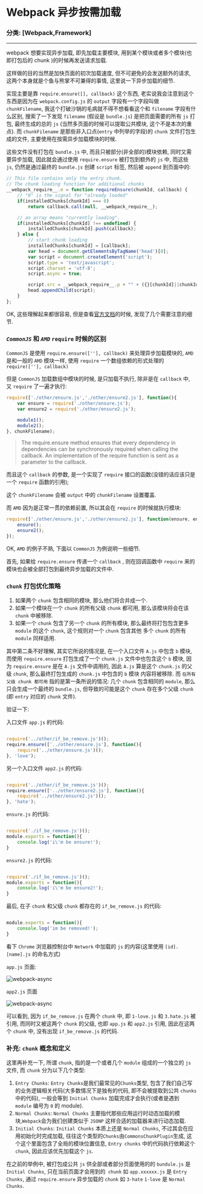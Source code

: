 # Webpack 异步按需加载
### 分类: [Webpack,Framework]
---

webpack 想要实现异步加载, 即先加载主要模块, 用到某个模块或者多个模块(也即打包后的 chunk )的时候再发送请求加载.

这样做的目的当然是加快页面的初次加载速度, 但不可避免的会发送额外的请求, 这两个本身就是个鱼与熊掌不可兼得的事情, 这里说一下异步加载的细节.

实现主要是靠 `require.ensure([], callback)` 这个东西, 老实说我会注意到这个东西是因为在 `webpack.config.js` 的 `output` 字段有一个字段叫做 `chunkFilename`, 我这个打破沙锅的毛病就不得不想看看这个和 `filename` 字段有什么区别, 搜索了一下发现 `filename` (假设是 `bundle.js`) 是把页面需要的所有 `js` 打包, 最终生成的总的 `js` (当然多页面的时候可以提取公共模块, 这个不是本次的重点). 而 `chunkFilename` 是那些非入口点(`entry` 中列举的字段)的 `chunk` 文件打包生成的文件, 主要使用在按需异步加载模块的时候.

这些文件没有打包在 `bundle.js` 中, 而且只被部分(非全部的)模块依赖, 同时又需要异步加载, 因此就会通过使用 `require.ensure` 被打包到额外的 `js` 中, 而这些 `js`, 仍然是通过最终的 `bundle.js` 创建 `script` 标签, 然后被 `append` 到页面中的:

```javascript
// This file contains only the entry chunk.
// The chunk loading function for additional chunks
__webpack_require__.e = function requireEnsure(chunkId, callback) {
    // "0" is the signal for "already loaded"
    if(installedChunks[chunkId] === 0)
        return callback.call(null, __webpack_require__);

    // an array means "currently loading".
    if(installedChunks[chunkId] !== undefined) {
        installedChunks[chunkId].push(callback);
    } else {
        // start chunk loading
        installedChunks[chunkId] = [callback];
        var head = document.getElementsByTagName('head')[0];
        var script = document.createElement('script');
        script.type = 'text/javascript';
        script.charset = 'utf-8';
        script.async = true;

        script.src = __webpack_require__.p + "" + ({}[chunkId]||chunkId) + ".js";
        head.appendChild(script);
    }
};
```

OK, 这些理解起来都很容易, 但是查看<a href="http://webpack.github.io/docs/code-splitting.html#defining-a-split-point" target="_blank">官方文档</a>的时候, 发现了几个需要注意的细节.

### *`CommonJS`* 和 *`AMD`* `require` 时候的区别

`CommonJS` 是使用 `require.ensure([''], callback)` 来处理异步加载模块的, `AMD` 是和一般的 `AMD` 模块一样, 使用 `require` 一个数组依赖的形式处理的 `require([''], callback)`

但是 `CommonJS` 加载数组中模块的时候, 是只加载不执行, 除非是在 `callback` 中, 又 `require` 了一遍才执行: 

```javascript
require(['./other/ensure.js','./other/ensure2.js'], function(){
    var ensure = require('./other/ensure.js');
    var ensure2 = require('./other/ensure2.js');

    module1();
    module2();
}, chunkFilename);
```

> The require.ensure method ensures that every dependency in dependencies can be synchronously required when calling the callback. An implementation of the require function is sent as a parameter to the callback.

而且这个 `callback` 的参数, 是一个实现了 `require` 接口的函数(没错的话应该只是一个 `require` 函数的引用);

这个 `chunkFilename` 会被 `output` 中的 `chunkFilename` 设置覆盖.

而 `AMD` 因为是正常一贯的依赖前置, 所以其会在 `require` 的时候就执行模块: 

```javascript
require(['./other/ensure.js','./other/ensure2.js'], function(ensure, ensure2){
    ensure();
    ensure2();
});
```

OK, `AMD` 的例子不熟, 下面以 `CommonJS` 为例说明一些细节.

首先, 如果给 `require.ensure` 传递一个 `callback` , 则在回调函数中 `require` 来的模块也会被全部打包到最终异步加载的文件中.

### `chunk` 打包优化策略 

1. 如果两个 `chunk` 包含相同的模块, 那么他们将合并成一个.
2. 如果一个模块在一个 `chunk` 的所有父级 `chunk` 都可用, 那么该模块将会在该 `chunk` 中被移除.
3. 如果一个 `chunk` 包含了另一个 `chunk` 的所有模块, 那么最终将打包包含更多 `module` 的这个 `chunk`, 这个规则对一个 `chunk` 包含其他 多个 `chunk` 的所有 `module` 同样适用.

其中第二条不好理解, 其实它所说的情况是, 在一个入口文件 `A.js` 中包含 `b` 模块, 而使用 `require.ensure` 打包生成了一个 `chunk.js` 文件中也包含这个 `b` 模块, 因为 `require.ensure` 是在 `A.js` 文件中调用的, 因此 `A.js` 算是这个 `chunk.js` 的父级 `chunk`, 那么最终打包生成的 `chunk.js` 中包含的 `b` 模块 内容将被移除. 而 `在所有父级 chunk 都可用` 指的是第一条所说的情况: 几个 `chunk` 包含相同的 `module`, 那么只会生成一个最终的 `bundle.js`, 但导致的可能是这个 `chunk` 存在多个父级 `chunk` (即 `entry` 对应的 `chunk` 文件).

验证一下: 

入口文件 `app.js` 的代码:

```javascript

require('../other/if_be_remove.js')();
require.ensure(['../other/ensure.js'], function(){
	require('../other/ensure.js')();
}, 'love');

```


另一个入口文件 `app2.js` 的代码:

```javascript

require('../other/if_be_remove.js')();
require.ensure(['../other/ensure2.js'], function(){
	require('../other/ensure2.js')();
}, 'hate');

```
 
`ensure.js` 的代码:

```javascript

require('./if_be_remove.js')();
module.exports = function(){
	console.log('i\'m be ensure!');	
}

```
 
`ensure2.js` 的代码:

```javascript

require('./if_be_remove.js')();
module.exports = function(){
	console.log('i\'m be ensure2!');	
}

```

最后, 在子 `chunk` 和父级 `chunk` 都存在的 `if_be_remove.js` 的代码:

```javascript

module.exports = function(){
	console.log('im be removed!');	
}

```

看下 `Chrome` 浏览器控制台中 `Network` 中加载的 `js` 的内容(这里使用 `[id].[name].js` 的命名方式)

`app.js` 页面:

![webpack-async](http://img.xheldon.com/img/webpack-async-1.png "webpack-async")

`app2.js` 页面

![webpack-async](http://img.xheldon.com/img/webpack-async-1.png "webpack-async")

可以看到, 因为 `if_be_remove.js` 在两个 `chunk` 中, 即 `1-love.js` 和 `3.hate.js` 被引用, 而同时又被这两个 `chunk` 的父级, 也即 `app.js` 和 `app2.js` 引用, 因此在这两个 `chunk` 中, 没有出现 `if_be_remove.js` 的代码.

### 补充: `chunk` 概念和定义

这里再补充一下, 所谓 `chunk`, 指的是一个或者几个 `module` 组成的一个独立的 `js` 文件, 而 `chunk` 分为以下几个类型:

1. `Entry Chunks`: `Entry Chunks`是我们最常见的`Chunks`类型, 包含了我们自己写的业务逻辑相关代码(大多数情况下是独有的代码, 即不会被提取到公共 `chunks` 中的代码), 一般会等到 `Initial Chunks` 加载完成才会执行(或者是遇到 `module` 编号为 `0` 的 module).
2. `Normal Chunks`: `Normal Chunks` 主要指代那些应用运行时动态加载的模块,`Webpack`会为我们创建类似于 `JSONP` 这样合适的加载器来进行动态加载.
3. `Initial Chunks`: `Initial Chunks` 本质上还是 `Normal Chunks`, 不过其会在应用初始化时完成加载, 往往这个类型的`Chunks`由`CommonsChunkPlugin`生成, 这个这个里面包含了全局的模块位置信息, `Entry chunks` 中的代码执行依赖这个 `chunk`, 因此应该优先加载这个 `js`.

在之前的举例中, 被打包成公共 `js` 供全部或者部分页面使用的的 `bundule.js` 是 `Initial Chunks`, 只在当前页面才会用到的` chunk` 如 `app.xxxxxx.js` 是 `Entry Chunks`, 通过 `require.ensure` 异步加载的 `chunk` 如 `3-hate` `1-love` 是 `Normal Chunks`.

